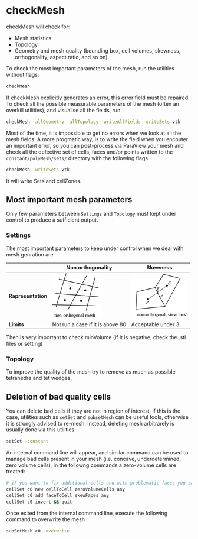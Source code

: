 # checkMesh

checkMesh will check for:

  - Mesh statistics
  - Topology
  - Geometry and mesh quality (bounding box, cell volumes,
    skewness, orthogonality, aspect ratio, and so on).

To check the most important parameters of the mesh, run the utilities without flags:

```sh
checkMesh
```

If checkMesh explicitly generates an error, this error field must be repaired. To check all
the possible measurable parameters of the mesh (often an overkill utilities), and visualise all the fields, run:

```sh
checkMesh -allGeometry -allTopology -writeAllFields -writeSets vtk
```

Most of the time, it is impossible to get no errors when we look at all the mesh fields.
A more progmatic way, is to write the field when you encouter an important error,
so you can post-process via ParaView your mesh and check all the defective set of cells, faces
and/or points written to the ``constant/polyMesh/sets/`` directory with the following flags

```sh
checkMesh -writeSets vtk
```

It will write Sets and cellZones.

## Most important mesh parameters

Only few parameters between ```Settings``` and ```Topology``` must kept under control to 
produce a sufficient output.

### Settings

The most important parameters to keep under control when we deal with mesh genration are:

|                       | Non orthogonality                 | Skewness                              |
|-----------------------| --------------------------------- | --------------------------------------|
|<b>Rapresentation</b>  | ![img](non-orthogonal-mesh.png)   | ![img](non-orthogonal-skewed-mesh.png)|
|<b>Limits</b>          | Not run a case if it is above 80  | Acceptable under 3                    |

Then is very important to check minVolume (if it is negative, check the .stl files or setting)

### Topology

To improve the quality of the mesh try to remove as much as
possible tetrahedra and tet wedges.

## Deletion of bad quality cells

You can delete bad cells if they are not in region of interest, if this
is the case, utilities such as ```setSet``` and ```subsetMesh``` can be
useful tools, otherwise it is strongly advised to re-mesh. Instead, deleting mesh
arbitrarely is usually done via this utilities.

```sh
setSet -constant
```

An internal command line will appear, and similar command can be used to
manage bad cells present in your mesh (i.e. concave, underdetermined,
zero volume cells), in the followng commands a zero-volume cells are treated:

```sh
# if you want to fix additional cells and with problematic faces you can (i.e. skew, concave, warp faces etc..)
cellSet c0 new cellToCell zeroVolumeCells any
cellSet c0 add faceToCell skewFaces any
cellSet c0 invert && quit
```
Once exited from the internal command line, execute the following
command to overwrite the mesh

```sh
subSetMesh c0 -overwrite
```
<!--  Script to show the footer   -->
<html>
<script
    src="https://code.jquery.com/jquery-3.3.1.js"
    integrity="sha256-2Kok7MbOyxpgUVvAk/HJ2jigOSYS2auK4Pfzbm7uH60="
    crossorigin="anonymous">
</script>
<script>
$(function(){
  $("#footer").load("../footers/footer_first_level_depth.html");
});
</script>
<body>
<div id="footer"></div>
</body>
</html>
